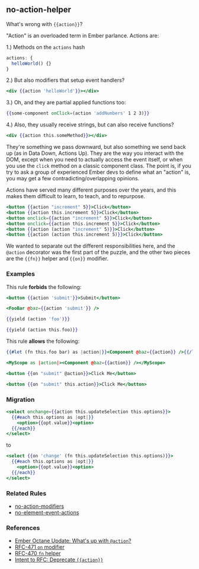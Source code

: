 ## no-action-helper

What's wrong with `{{action}}`?

"Action" is an overloaded term in Ember parlance. Actions are:

1.) Methods on the `actions` hash
```js
actions: {
  helloWorld() {}
}
```

2.) But also modifiers that setup event handlers?
```hbs
<div {{action 'helloWorld'}}></div>
```

3.) Oh, and they are partial applied functions too:
```hbs
{{some-component onClick=(action 'addNumbers' 1 2 3)}}
```

4.) Also, they usually receive strings, but can also receive functions?
```hbs
<div {{action this.someMethod}}></div>
```

They're something we pass downward, but also something we send back up (as in Data Down, Actions Up). They are the way you interact with the DOM, except when you need to actually access the event itself, or when you use the `click` method on a classic component class. The point is, if you try to ask a group of experienced Ember devs to define what an "action" is, you may get a few contradicting/overlapping opinions.

Actions have served many different purposes over the years, and this makes them difficult to learn, to teach, and to repurpose.

```hbs
<button {{action "increment" 5}}>Click</button>
<button {{action this.increment 5}}>Click</button>
<button onclick={{action "increment" 5}}>Click</button>
<button onclick={{action this.increment 5}}>Click</button>
<button {{action (action "increment" 5)}}>Click</button>
<button {{action (action this.increment 5)}}>Click</button>
```

We wanted to separate out the different responsibilities here, and the `@action` decorator was the first part of the puzzle, and the other two pieces are the `{{fn}}` helper and `{{on}}` modifier.

### Examples

This rule **forbids** the following:

```hbs
<button {{action 'submit'}}>Submit</button>
```

```hbs
<FooBar @baz={{action 'submit'}} />
```

```hbs
{{yield (action 'foo')}}
```

```hbs
{{yield (action this.foo)}}
```

This rule **allows** the following:

```hbs
{{#let (fn this.foo bar) as |action|}}<Component @baz={{action}} />{{/let}}
```

```hbs
<MyScope as |action|><Component @baz={{action}} /></MyScope>
```

```hbs
<button {{on "submit" @action}}>Click Me</button>
```

```hbs
<button {{on "submit" this.action}}>Click Me</button>
```

### Migration

```hbs
<select onchange={{action this.updateSelection this.options}}>
  {{#each this.options as |opt|}}
    <option>{{opt.value}}<option>
  {{/each}}
</select>
```
to

```hbs
<select {{on 'change' (fn this.updateSelection this.options)}}>
  {{#each this.options as |opt|}}
    <option>{{opt.value}}<option>
  {{/each}}
</select>
```

### Related Rules

* [no-action-modifiers](no-action-modifiers.md)
* [no-element-event-actions](no-element-event-actions.md)

### References

* [Ember Octane Update: What's up with `@action`?](https://www.pzuraq.com/ember-octane-update-action/)
* [RFC-471 `on` modifier](https://github.com/emberjs/rfcs/blob/master/text/0471-on-modifier.md)
* [RFC-470 `fn` helper](https://github.com/emberjs/rfcs/blob/master/text/0470-fn-helper.md)
* [Intent to RFC: Deprecate `{{action}}`](https://github.com/emberjs/rfcs/issues/537)